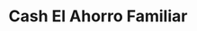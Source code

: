 ---
title: "Cash El Ahorro Familiar"
url: /algeciras/cash-el-ahorro-familiar/
shop: supermercado
---